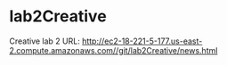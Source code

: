 # lab2Creative
Creative lab 2
URL: http://ec2-18-221-5-177.us-east-2.compute.amazonaws.com//git/lab2Creative/news.html
